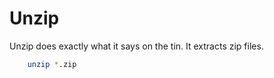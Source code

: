 # Unzip

Unzip does exactly what it says on the tin.  It extracts zip files.


```bash
	unzip *.zip
```


